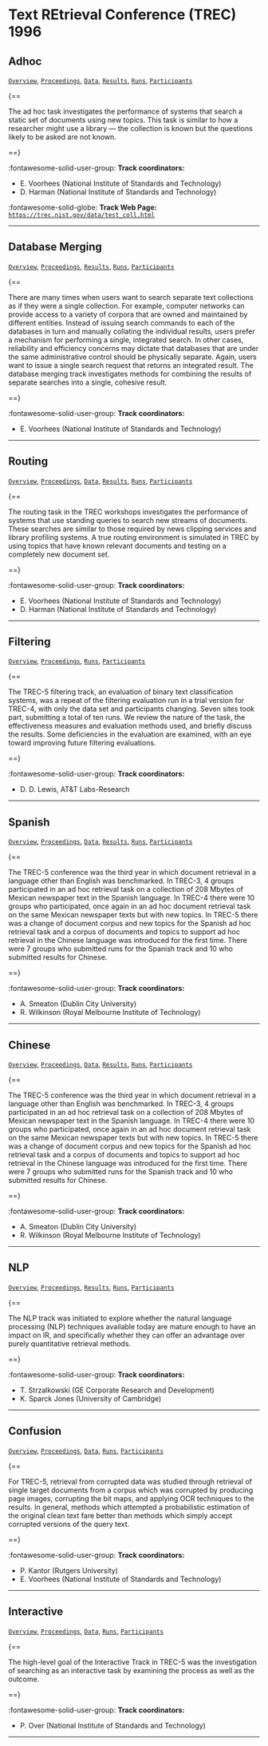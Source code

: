 # Text REtrieval Conference (TREC) 1996 

## Adhoc

[`Overview`](./adhoc/overview.md), [`Proceedings`](./adhoc/proceedings.md), [`Data`](./adhoc/data.md), [`Results`](./adhoc/results.md), [`Runs`](./adhoc/runs.md), [`Participants`](./adhoc/participants.md)

{==

The ad hoc task investigates the performance of systems that search a static set of documents using new topics. This task is similar to how a researcher might use a library — the collection is known but the questions likely to be asked are not known.

==}

:fontawesome-solid-user-group: **Track coordinators:**

- E. Voorhees (National Institute of Standards and Technology) 
- D. Harman (National Institute of Standards and Technology) 


:fontawesome-solid-globe: **Track Web Page:** [`https://trec.nist.gov/data/test_coll.html`](https://trec.nist.gov/data/test_coll.html) 

---

## Database Merging

[`Overview`](./dbmerge/overview.md), [`Proceedings`](./dbmerge/proceedings.md), [`Results`](./dbmerge/results.md), [`Runs`](./dbmerge/runs.md), [`Participants`](./dbmerge/participants.md)

{==

There are many times when users want to search separate text collections as if they were a single collection. For example, computer networks can provide access to a variety of corpora that are owned and maintained by different entities. Instead of issuing search commands to each of the databases in turn and manually collating the individual results, users prefer a mechanism for performing a single, integrated search. In other cases, reliability and efficiency concerns may dictate that databases that are under the same administrative control should be physically separate. Again, users want to issue a single search request that returns an integrated result. The database merging track investigates methods for combining the results of separate searches into a single, cohesive result.

==}

:fontawesome-solid-user-group: **Track coordinators:**

- E. Voorhees (National Institute of Standards and Technology) 




---

## Routing

[`Overview`](./routing/overview.md), [`Proceedings`](./routing/proceedings.md), [`Data`](./routing/data.md), [`Results`](./routing/results.md), [`Runs`](./routing/runs.md), [`Participants`](./routing/participants.md)

{==

The routing task in the TREC workshops investigates the performance of systems that use standing queries to search new streams of documents. These searches are similar to those required by news clipping services and library profiling systems. A true routing environment is simulated in TREC by using topics that have known relevant documents and testing on a completely new document set.

==}

:fontawesome-solid-user-group: **Track coordinators:**

- E. Voorhees (National Institute of Standards and Technology) 
- D. Harman (National Institute of Standards and Technology) 




---

## Filtering

[`Overview`](./filtering/overview.md), [`Proceedings`](./filtering/proceedings.md), [`Runs`](./filtering/runs.md), [`Participants`](./filtering/participants.md)

{==

The TREC-5 filtering track, an evaluation of binary text classification systems, was a repeat of the filtering evaluation run in a trial version for TREC-4, with only the data set and participants changing. Seven sites took part, submitting a total of ten runs. We review the nature of the task, the effectiveness measures and evaluation methods used, and briefly discuss the results. Some deficiencies in the evaluation are examined, with an eye toward improving future filtering evaluations.

==}

:fontawesome-solid-user-group: **Track coordinators:**

- D. D. Lewis, AT&T Labs-Research 




---

## Spanish

[`Overview`](./Spanish/overview.md), [`Proceedings`](./Spanish/proceedings.md), [`Data`](./Spanish/data.md), [`Results`](./Spanish/results.md), [`Runs`](./Spanish/runs.md), [`Participants`](./Spanish/participants.md)

{==

The TREC-5 conference was the third year in which document retrieval in a language other than English was benchmarked. In TREC-3, 4 groups participated in an ad hoc retrieval task on a collection of 208 Mbytes of Mexican newspaper text in the Spanish language. In TREC-4 there were 10 groups who participated, once again in an ad hoc document retrieval task on the same Mexican newspaper texts but with new topics. In TREC-5 there was a change of document corpus and new topics for the Spanish ad hoc retrieval task and a corpus of documents and topics to support ad hoc retrieval in the Chinese language was introduced for the first time. There were 7 groups who submitted runs for the Spanish track and 10 who submitted results for Chinese.

==}

:fontawesome-solid-user-group: **Track coordinators:**

- A. Smeaton (Dublin City University) 
- R. Wilkinson (Royal Melbourne Institute of Technology) 




---

## Chinese

[`Overview`](./Chinese/overview.md), [`Proceedings`](./Chinese/proceedings.md), [`Data`](./Chinese/data.md), [`Results`](./Chinese/results.md), [`Runs`](./Chinese/runs.md), [`Participants`](./Chinese/participants.md)

{==

The TREC-5 conference was the third year in which document retrieval in a language other than English was benchmarked. In TREC-3, 4 groups participated in an ad hoc retrieval task on a collection of 208 Mbytes of Mexican newspaper text in the Spanish language. In TREC-4 there were 10 groups who participated, once again in an ad hoc document retrieval task on the same Mexican newspaper texts but with new topics. In TREC-5 there was a change of document corpus and new topics for the Spanish ad hoc retrieval task and a corpus of documents and topics to support ad hoc retrieval in the Chinese language was introduced for the first time. There were 7 groups who submitted runs for the Spanish track and 10 who submitted results for Chinese.

==}

:fontawesome-solid-user-group: **Track coordinators:**

- A. Smeaton (Dublin City University) 
- R. Wilkinson (Royal Melbourne Institute of Technology) 




---

## NLP

[`Overview`](./nlp/overview.md), [`Proceedings`](./nlp/proceedings.md), [`Results`](./nlp/results.md), [`Runs`](./nlp/runs.md), [`Participants`](./nlp/participants.md)

{==

The NLP track was initiated to explore whether the natural language processing (NLP) techniques available today are mature enough to have an impact on IR, and specifically whether they can offer an advantage over purely quantitative retrieval methods.

==}

:fontawesome-solid-user-group: **Track coordinators:**

- T. Strzalkowski (GE Corporate Research and Development) 
- K. Sparck Jones (University of Cambridge) 




---

## Confusion

[`Overview`](./confusion/overview.md), [`Proceedings`](./confusion/proceedings.md), [`Data`](./confusion/data.md), [`Runs`](./confusion/runs.md), [`Participants`](./confusion/participants.md)

{==

 For TREC-5, retrieval from corrupted data was studied through retrieval of single target  documents from a corpus which was corrupted by producing page images, corrupting the bit  maps, and applying OCR techniques to the results. In general, methods which attempted a  probabilistic estimation of the original clean text fare better than methods which simply accept corrupted versions of the query text.

==}

:fontawesome-solid-user-group: **Track coordinators:**

- P. Kantor (Rutgers University) 
- E. Voorhees (National Institute of Standards and Technology) 




---

## Interactive

[`Overview`](./interactive/overview.md), [`Proceedings`](./interactive/proceedings.md), [`Data`](./interactive/data.md), [`Runs`](./interactive/runs.md), [`Participants`](./interactive/participants.md)

{==

The high-level goal of the Interactive Track in TREC-5 was the investigation of searching as an interactive task by examining the process as well as the outcome.

==}

:fontawesome-solid-user-group: **Track coordinators:**

- P. Over (National Institute of Standards and Technology) 




---

